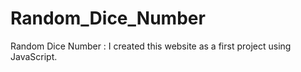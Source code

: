 # Random_Dice_Number
Random Dice Number : I created this website as a first project using JavaScript. 
